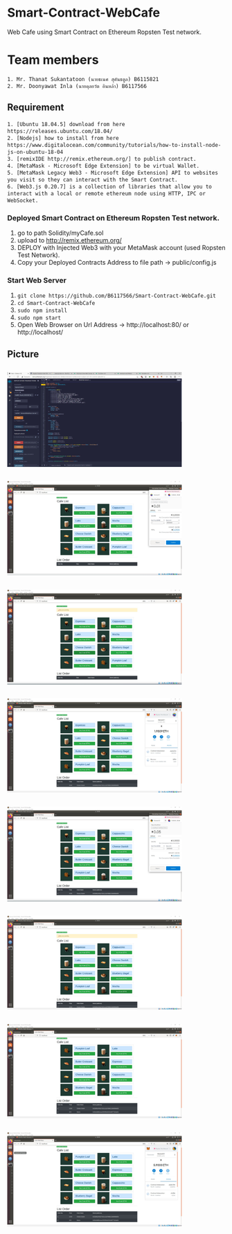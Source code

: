 # Smart-Contract-WebCafe
Web Cafe using Smart Contract on Ethereum Ropsten Test network.

# Team members

    1. Mr. Thanat Sukantatoon (นายธเนศ สุคันธตูล) B6115821
    2. Mr. Doonyawat Inla (นายดุลยวัต อินหล้า) B6117566

## Requirement

    1. [Ubuntu 18.04.5] download from here https://releases.ubuntu.com/18.04/
    2. [Nodejs] how to install from here https://www.digitalocean.com/community/tutorials/how-to-install-node-js-on-ubuntu-18-04
    3. [remixIDE http://remix.ethereum.org/] to publish contract.
    4. [MetaMask - Microsoft Edge Extension] to be virtual Wallet.
    5. [MetaMask Legacy Web3 - Microsoft Edge Extension] API to websites you visit so they can interact with the Smart Contract.
    6. [Web3.js 0.20.7] is a collection of libraries that allow you to interact with a local or remote ethereum node using HTTP, IPC or WebSocket.

 ### Deployed Smart Contract on Ethereum Ropsten Test network.
 1. go to path Solidity/myCafe.sol
 2. upload to http://remix.ethereum.org/
 3. DEPLOY with Injected Web3 with your MetaMask account (used Ropsten Test Network).
 4. Copy your Deployed Contracts Address to file path -> public/config.js

 ### Start Web Server
 1. `git clone https://github.com/B6117566/Smart-Contract-WebCafe.git`
 2. `cd Smart-Contract-WebCafe`
 3. `sudo npm install`
 4. `sudo npm start`
 5. Open Web Browser on Url Address -> http://localhost:80/ or http://localhost/

## Picture
##
<img src="./Picture/0.5.jpg" width="80%"></img>

##
<img src="./Picture/1.jpg" width="80%"></img>

##
<img src="./Picture/2.jpg" width="80%"></img>

##
<img src="./Picture/3.jpg" width="80%"></img>

##
<img src="./Picture/4.jpg" width="80%"></img>

##
<img src="./Picture/5.jpg" width="80%"></img>

##
<img src="./Picture/6.jpg" width="80%"></img>

##
<img src="./Picture/7.jpg" width="80%"></img>

